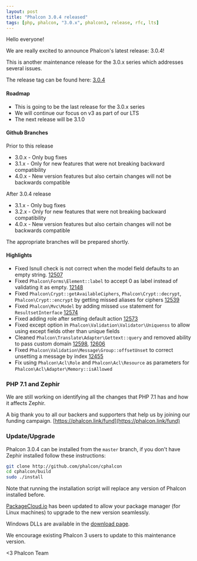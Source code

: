 ```yaml
---
layout: post
title: "Phalcon 3.0.4 released"
tags: [php, phalcon, "3.0.x", phalcon3, release, rfc, lts]
---
```


Hello everyone!

We are really excited to announce Phalcon's latest release: 3.0.4!

This is another maintenance release for the 3.0.x series which addresses several issues.

The release tag can be found here: [3.0.4](https://github.com/phalcon/cphalcon/releases/tag/v3.0.4)

#### Roadmap

- This is going to be the last release for the 3.0.x series
- We will continue our focus on v3 as part of our LTS
- The next release will be 3.1.0

#### Github Branches

Prior to this release

- 3.0.x - Only bug fixes
- 3.1.x - Only for new features that were not breaking backward compatibility
- 4.0.x - New version features but also certain changes will not be backwards compatible

After 3.0.4 release

- 3.1.x - Only bug fixes
- 3.2.x - Only for new features that were not breaking backward compatibility
- 4.0.x - New version features but also certain changes will not be backwards compatible

The appropriate branches will be prepared shortly.

#### Highlights

- Fixed Isnull check is not correct when the model field defaults to an empty string. [12507](https://github.com/phalcon/cphalcon/issues/12507)
- Fixed `Phalcon\Forms\Element::label` to accept 0 as label instead of validating it as empty. [12148](https://github.com/phalcon/cphalcon/issues/12148)
- Fixed `Phalcon\Crypt::getAvailableCiphers`, `Phalcon\Crypt::decrypt`, `Phalcon\Crypt::encrypt` by getting missed aliases for ciphers [12539](https://github.com/phalcon/cphalcon/issues/12539)
- Fixed `Phalcon\Mvc\Model` by adding missed `use` statement for `ResultsetInterface` [12574](https://github.com/phalcon/cphalcon/issues/12574)
- Fixed adding role after setting default action [12573](https://github.com/phalcon/cphalcon/issues/12573)
- Fixed except option in `Phalcon\Validation\Validator\Uniquenss` to allow using except fields other than unique fields
- Cleaned `Phalcon\Translate\Adapter\Gettext::query` and removed ability to pass custom domain [12598](https://github.com/phalcon/cphalcon/issues/12598), [12606](https://github.com/phalcon/cphalcon/issues/12606)
- Fixed `Phalcon\Validation\Message\Group::offsetUnset` to correct unsetting a message by index [12455](https://github.com/phalcon/cphalcon/issues/12455)
- Fix using `Phalcon\Acl\Role` and `Phalcon\Acl\Resource` as parameters for `Phalcon\Acl\Adapter\Memory::isAllowed`
			
### PHP 7.1 and Zephir

We are still working on identifying all the changes that PHP 7.1 has and how it affects Zephir. 

A big thank you to all our backers and supporters that help us by joining our funding campaign. [https://phalcon.link/fund](https://phalcon.link/fund)

### Update/Upgrade

Phalcon 3.0.4 can be installed from the `master` branch, if you don't have Zephir installed follow these instructions:

```sh
git clone http://github.com/phalcon/cphalcon
cd cphalcon/build
sudo ./install
```

Note that running the installation script will replace any version of Phalcon installed before.

[PackageCloud.io](https://packagecloud.io/phalcon/stable) has been updated to allow your package manager (for Linux machines) to upgrade to the new version seamlessly.

Windows DLLs are available in the [download page](https://phalconphp.com/en/download/windows).

We encourage existing Phalcon 3 users to update to this maintenance version.

<3 Phalcon Team

